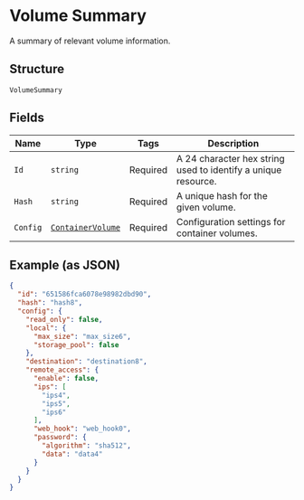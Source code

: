 
# Volume Summary

A summary of relevant volume information.

## Structure

`VolumeSummary`

## Fields

| Name | Type | Tags | Description |
|  --- | --- | --- | --- |
| `Id` | `string` | Required | A 24 character hex string used to identify a unique resource. |
| `Hash` | `string` | Required | A unique hash for the given volume. |
| `Config` | [`ContainerVolume`](../../doc/models/container-volume.md) | Required | Configuration settings for container volumes. |

## Example (as JSON)

```json
{
  "id": "651586fca6078e98982dbd90",
  "hash": "hash8",
  "config": {
    "read_only": false,
    "local": {
      "max_size": "max_size6",
      "storage_pool": false
    },
    "destination": "destination8",
    "remote_access": {
      "enable": false,
      "ips": [
        "ips4",
        "ips5",
        "ips6"
      ],
      "web_hook": "web_hook0",
      "password": {
        "algorithm": "sha512",
        "data": "data4"
      }
    }
  }
}
```

